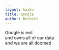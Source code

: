 ```yaml
---
layout: haiku
title: Google
author: Beckett
---
```


Google is evil<br>
and owns all of our data<br>
and we are all doomed<br>
